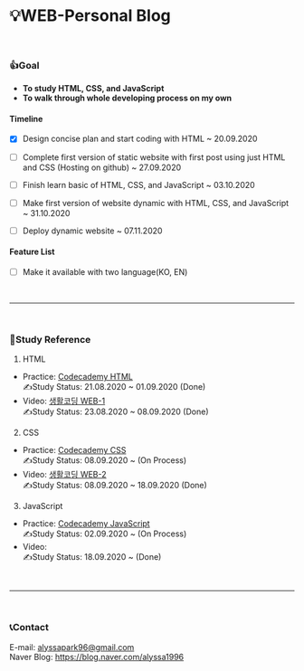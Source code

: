 # 💡WEB-Personal Blog

<br/>

### 👍Goal
* **To study HTML, CSS, and JavaScript**
* **To walk through whole developing process on my own**
      
           
#### **Timeline**
  * [x] Design concise plan and start coding with HTML ~ 20.09.2020
  * [ ] Complete first version of static website with first post using just HTML and CSS (Hosting on github) ~ 27.09.2020
  * [ ] Finish learn basic of HTML, CSS, and JavaScript ~ 03.10.2020
  * [ ] Make first version of website dynamic with HTML, CSS, and JavaScript ~ 31.10.2020 
  * [ ] Deploy dynamic website ~ 07.11.2020
        
              
#### **Feature List**
 * [ ] Make it available with two language(KO, EN) 

<br/>

* * *

<br/>

### 📖Study Reference
1. HTML
  * Practice: [Codecademy HTML](https://www.codecademy.com/learn/learn-html)     
     ✍Study Status: 21.08.2020 ~ 01.09.2020 (Done)
  * Video: [생활코딩 WEB-1](https://www.youtube.com/watch?v=tZooW6PritE&list=PLuHgQVnccGMDZP7FJ_ZsUrdCGH68ppvPb)     
     ✍Study Status: 23.08.2020 ~ 08.09.2020 (Done)
 
2. CSS
  * Practice: [Codecademy CSS](https://www.codecademy.com/learn/learn-css)     
    ✍Study Status: 08.09.2020 ~ (On Process)
  * Video: [생활코딩 WEB-2](https://www.youtube.com/watch?v=Ok0bBJPtgJI&list=PLuHgQVnccGMAnWgUYiAW2cTzSBywFO75B)     
    ✍Study Status: 08.09.2020 ~ 18.09.2020 (Done)
 
3. JavaScript
  * Practice: [Codecademy JavaScript](https://www.codecademy.com/learn/introduction-to-javascript)     
    ✍Study Status: 02.09.2020 ~ (On Process)
  * Video:     
    ✍Study Status: 18.09.2020 ~ (Done)
  
<br/>

* * *

<br/>
 
 ### 📞Contact
E-mail: <alyssapark96@gmail.com>   
  Naver Blog: <https://blog.naver.com/alyssa1996>
 
